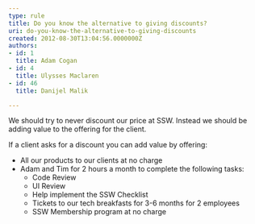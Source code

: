 ```yaml
---
type: rule
title: Do you know the alternative to giving discounts?
uri: do-you-know-the-alternative-to-giving-discounts
created: 2012-08-30T13:04:56.0000000Z
authors:
- id: 1
  title: Adam Cogan
- id: 4
  title: Ulysses Maclaren
- id: 46
  title: Danijel Malik

---
```




<span class='intro'> <p>
                    We should try to never discount our price at SSW. Instead we should be adding value
                    to the offering for the client.
                </p> </span>

<p>
                    If a client asks for a discount you can add value by offering&#58;
                </p>
                <ul>
                    <li>All our products to our clients at no charge</li>
                    <li>Adam and Tim for 2 hours a
                        month to complete the following tasks&#58;
                        <ul>
                            <li>Code Review</li>
                            <li>UI Review</li>
                            <li>Help implement the SSW Checklist</li>
                            <li>Tickets to our tech breakfasts for 3-6 months for 2 employees</li>
<li>SSW Membership
                                program at no charge</li></ul>
                    </li>
                </ul>



